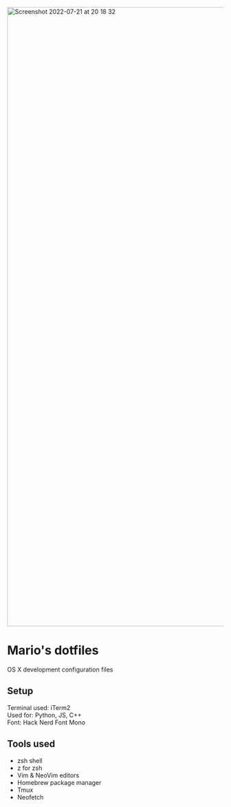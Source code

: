 <img width="1440" alt="Screenshot 2022-07-21 at 20 18 32" src="https://user-images.githubusercontent.com/55505135/180275096-0df4bc5a-521a-4b3b-bcdc-82837b0ebd51.png">

# Mario's dotfiles
OS X development configuration files

## Setup
Terminal used: iTerm2  
Used for: Python, JS, C++  
Font: Hack Nerd Font Mono

## Tools used
  - zsh shell
  - z for zsh
  - Vim & NeoVim editors
  - Homebrew package manager
  - Tmux
  - Neofetch
